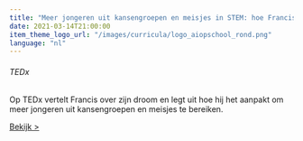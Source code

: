 ```yaml
---
title: "Meer jongeren uit kansengroepen en meisjes in STEM: hoe Francis wyffels het aanpakt"
date: 2021-03-14T21:00:00
item_theme_logo_url: "/images/curricula/logo_aiopschool_rond.png"
language: "nl"
---
```

###### TEDx
Op TEDx vertelt Francis over zijn droom en legt uit hoe hij het aanpakt om meer jongeren uit kansengroepen en meisjes te bereiken.

[Bekijk >](https://www.youtube.com/watch?v=fAfkDtWMDjA)
